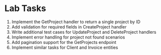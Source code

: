# Lab Tasks

1. Implement the GetProject handler to return a single project by ID
2. Add validation for required fields in CreateProject handler
3. Write additional test cases for UpdateProject and DeleteProject handlers
4. Implement error handling for project not found scenarios
5. Add pagination support for the GetProjects endpoint
6. Implement similar tasks for Client and Invoice entities
